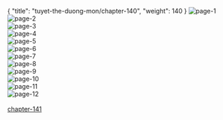 { "title": "tuyet-the-duong-mon/chapter-140", "weight": 140 }
<img src="tuyet-the-duong-mon_0140_01-55282d6c6377de0e276a2a7f0d6786b9.webp" alt="page-1" origin="http://1.bp.blogspot.com/-uex8wz453-8/WsdwhrsF3UI/AAAAAAAA0CM/mUzthcqi0GIXDUctjJq2vd5lGLaNfkWuwCLcBGAs/s1600/1.jpg?imgmax=0"><br/>
<img src="tuyet-the-duong-mon_0140_02-9373516b50bec983b5f982f4012f5039.webp" alt="page-2" origin="http://1.bp.blogspot.com/-cRJeeY1zSGI/WsdwjOAIVCI/AAAAAAAA0CY/rzhMzMlHgAUZxRSQOeRfEBvnFGMp_BQaQCLcBGAs/s1600/2.jpg?imgmax=0"><br/>
<img src="tuyet-the-duong-mon_0140_03-1250c279e44546edbea00106e7d7f6ec.webp" alt="page-3" origin="http://1.bp.blogspot.com/-mripHWiMZh8/WsdwjexCnGI/AAAAAAAA0Cc/ko591HFTmEce3-ZxJTcYfYmv8QWk7M_1gCLcBGAs/s1600/3.jpg?imgmax=0"><br/>
<img src="tuyet-the-duong-mon_0140_04-668f87db1b835db008312f0aab6e082b.webp" alt="page-4" origin="http://1.bp.blogspot.com/-WAhFSqJokhA/WsdwjqFPKzI/AAAAAAAA0Cg/uRUFQOs0jLkoP8FouoRiTO6NCqlFXW6UgCLcBGAs/s1600/4.jpg?imgmax=0"><br/>
<img src="tuyet-the-duong-mon_0140_05-f0d78437ce19d88b78802cf124b2270d.webp" alt="page-5" origin="http://1.bp.blogspot.com/-3L6wQgpMghg/Wsdwj9rBizI/AAAAAAAA0Ck/BYsXCEWYgwoPL6R4xPO9MVilZromabn1gCLcBGAs/s1600/5.jpg?imgmax=0"><br/>
<img src="tuyet-the-duong-mon_0140_06-042c99016bf5fc4ae133a5d66a98924c.webp" alt="page-6" origin="http://1.bp.blogspot.com/-mvAhpS9-t48/WsdwkF58ccI/AAAAAAAA0Co/ari1hsjZ_AEq6hOfNXIRnH20f8E0V-44QCLcBGAs/s1600/6.jpg?imgmax=0"><br/>
<img src="tuyet-the-duong-mon_0140_07-cbfef5daa570722a276bfe1d18dacf30.webp" alt="page-7" origin="http://1.bp.blogspot.com/-_ii3uT_xjKc/WsdwkhgidGI/AAAAAAAA0Cs/AzMHI15NVWoMyg5ngIrvCQFbLABjaM65wCLcBGAs/s1600/7.jpg?imgmax=0"><br/>
<img src="tuyet-the-duong-mon_0140_08-b88f1001abdf12b7c379d0b10d7013c7.webp" alt="page-8" origin="http://1.bp.blogspot.com/-g7oSgZOIv5s/Wsdwk05NMHI/AAAAAAAA0Cw/c_LuyH3JnzAvmcHQh8V3LAB6WA6C7sqFwCLcBGAs/s1600/8.jpg?imgmax=0"><br/>
<img src="tuyet-the-duong-mon_0140_09-23d60f9405efe358183a1ad7401cd12e.webp" alt="page-9" origin="http://1.bp.blogspot.com/-tMByYxZPMR8/Wsdwk_jdD2I/AAAAAAAA0C0/sdKaMmrbY2AUsxqbfjOHlk6y42PW3dcogCLcBGAs/s1600/9.jpg?imgmax=0"><br/>
<img src="tuyet-the-duong-mon_0140_10-e83a7f7dd0e6e3659b915f74086b303e.webp" alt="page-10" origin="http://1.bp.blogspot.com/-ivy7mFKm1AM/WsdwhUKYKyI/AAAAAAAA0CE/shzurtMkezA0_fDfRc8S7zf8pv2CcVRQACLcBGAs/s1600/10.jpg?imgmax=0"><br/>
<img src="tuyet-the-duong-mon_0140_11-299092bb3dc18ba23df69b19f47175d4.webp" alt="page-11" origin="http://1.bp.blogspot.com/-QOpfHzrLqlc/WsdwiUGIH_I/AAAAAAAA0CQ/3WGJ2f2YgJsA8YvnMHBDBfNM2fR04owBwCLcBGAs/s1600/11.jpg?imgmax=0"><br/>
<img src="tuyet-the-duong-mon_0140_12-740537bef82907a0381abd68b3fed930.webp" alt="page-12" origin="http://1.bp.blogspot.com/-die7fSYNAjA/Wsdwiyy0TgI/AAAAAAAA0CU/I9bngBel0K87l8ChWxBDEvffGrsUrysjwCLcBGAs/s1600/12.jpg?imgmax=0"><br/>
<br/><a class="nextchap" href="/tuyet-the-duong-mon/chapter-141">chapter-141</a>
